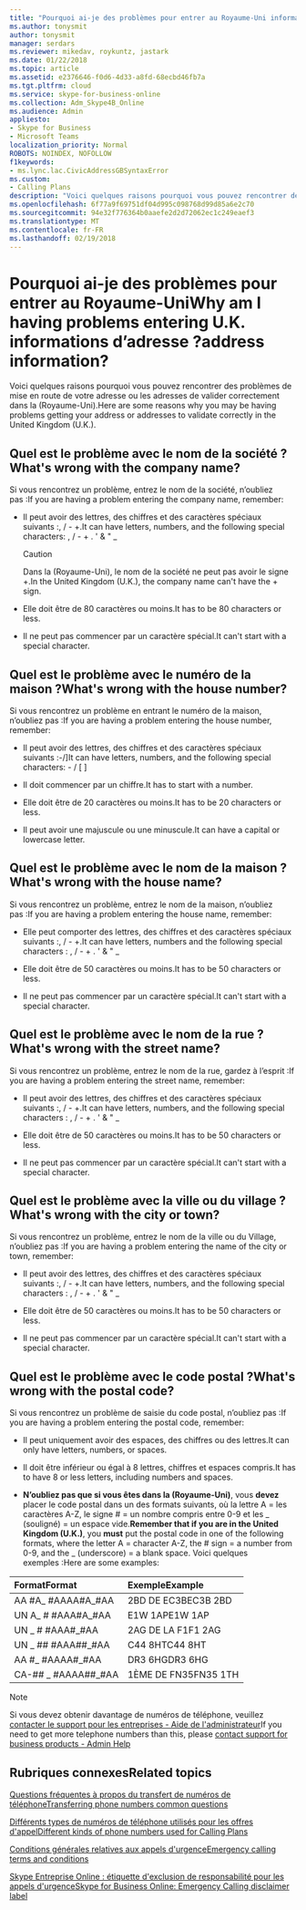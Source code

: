 ```yaml
---
title: "Pourquoi ai-je des problèmes pour entrer au Royaume-Uni informations d’adresse ?"
ms.author: tonysmit
author: tonysmit
manager: serdars
ms.reviewer: mikedav, roykuntz, jastark
ms.date: 01/22/2018
ms.topic: article
ms.assetid: e2376646-f0d6-4d33-a8fd-68ecbd46fb7a
ms.tgt.pltfrm: cloud
ms.service: skype-for-business-online
ms.collection: Adm_Skype4B_Online
ms.audience: Admin
appliesto:
- Skype for Business
- Microsoft Teams
localization_priority: Normal
ROBOTS: NOINDEX, NOFOLLOW
f1keywords:
- ms.lync.lac.CivicAddressGBSyntaxError
ms.custom:
- Calling Plans
description: "Voici quelques raisons pourquoi vous pouvez rencontrer des problèmes de mise en route de votre adresse ou les adresses de valider correctement dans la (Royaume-Uni)."
ms.openlocfilehash: 6f77a9f69751df04d995c098768d99d85a6e2c70
ms.sourcegitcommit: 94e32f776364b0aaefe2d2d72062ec1c249eaef3
ms.translationtype: MT
ms.contentlocale: fr-FR
ms.lasthandoff: 02/19/2018
---
```

# <a name="why-am-i-having-problems-entering-uk-address-information"></a><span data-ttu-id="0b5b5-104">Pourquoi ai-je des problèmes pour entrer au Royaume-Uni</span><span class="sxs-lookup"><span data-stu-id="0b5b5-104">Why am I having problems entering U.K.</span></span> <span data-ttu-id="0b5b5-105">informations d’adresse ?</span><span class="sxs-lookup"><span data-stu-id="0b5b5-105">address information?</span></span>

<span data-ttu-id="0b5b5-106">Voici quelques raisons pourquoi vous pouvez rencontrer des problèmes de mise en route de votre adresse ou les adresses de valider correctement dans la (Royaume-Uni).</span><span class="sxs-lookup"><span data-stu-id="0b5b5-106">Here are some reasons why you may be having problems getting your address or addresses to validate correctly in the United Kingdom (U.K.).</span></span>
  
## <a name="whats-wrong-with-the-company-name"></a><span data-ttu-id="0b5b5-107">Quel est le problème avec le nom de la société ?</span><span class="sxs-lookup"><span data-stu-id="0b5b5-107">What's wrong with the company name?</span></span>

<span data-ttu-id="0b5b5-108">Si vous rencontrez un problème, entrez le nom de la société, n’oubliez pas :</span><span class="sxs-lookup"><span data-stu-id="0b5b5-108">If you are having a problem entering the company name, remember:</span></span>
  
- <span data-ttu-id="0b5b5-109">Il peut avoir des lettres, des chiffres et des caractères spéciaux suivants :, / - +.</span><span class="sxs-lookup"><span data-stu-id="0b5b5-109">It can have letters, numbers, and the following special characters: , / - + .</span></span> <span data-ttu-id="0b5b5-110">' &amp; " _</span><span class="sxs-lookup"><span data-stu-id="0b5b5-110"></span></span> 
    
    > [!CAUTION]
    > <span data-ttu-id="0b5b5-111">Dans la (Royaume-Uni), le nom de la société ne peut pas avoir le signe +.</span><span class="sxs-lookup"><span data-stu-id="0b5b5-111">In the United Kingdom (U.K.), the company name can't have the + sign.</span></span> 
  
- <span data-ttu-id="0b5b5-112">Elle doit être de 80 caractères ou moins.</span><span class="sxs-lookup"><span data-stu-id="0b5b5-112">It has to be 80 characters or less.</span></span>
    
- <span data-ttu-id="0b5b5-113">Il ne peut pas commencer par un caractère spécial.</span><span class="sxs-lookup"><span data-stu-id="0b5b5-113">It can't start with a special character.</span></span>
    
## <a name="whats-wrong-with-the-house-number"></a><span data-ttu-id="0b5b5-114">Quel est le problème avec le numéro de la maison ?</span><span class="sxs-lookup"><span data-stu-id="0b5b5-114">What's wrong with the house number?</span></span>

<span data-ttu-id="0b5b5-115">Si vous rencontrez un problème en entrant le numéro de la maison, n’oubliez pas :</span><span class="sxs-lookup"><span data-stu-id="0b5b5-115">If you are having a problem entering the house number, remember:</span></span>
  
- <span data-ttu-id="0b5b5-116">Il peut avoir des lettres, des chiffres et des caractères spéciaux suivants :-/]</span><span class="sxs-lookup"><span data-stu-id="0b5b5-116">It can have letters, numbers, and the following special characters: - / [ ]</span></span>
    
- <span data-ttu-id="0b5b5-117">Il doit commencer par un chiffre.</span><span class="sxs-lookup"><span data-stu-id="0b5b5-117">It has to start with a number.</span></span>
    
- <span data-ttu-id="0b5b5-118">Elle doit être de 20 caractères ou moins.</span><span class="sxs-lookup"><span data-stu-id="0b5b5-118">It has to be 20 characters or less.</span></span>
    
- <span data-ttu-id="0b5b5-119">Il peut avoir une majuscule ou une minuscule.</span><span class="sxs-lookup"><span data-stu-id="0b5b5-119">It can have a capital or lowercase letter.</span></span>
    
## <a name="whats-wrong-with-the-house-name"></a><span data-ttu-id="0b5b5-120">Quel est le problème avec le nom de la maison ?</span><span class="sxs-lookup"><span data-stu-id="0b5b5-120">What's wrong with the house name?</span></span>

<span data-ttu-id="0b5b5-121">Si vous rencontrez un problème, entrez le nom de la maison, n’oubliez pas :</span><span class="sxs-lookup"><span data-stu-id="0b5b5-121">If you are having a problem entering the house name, remember:</span></span>
  
- <span data-ttu-id="0b5b5-122">Elle peut comporter des lettres, des chiffres et des caractères spéciaux suivants :, / - +.</span><span class="sxs-lookup"><span data-stu-id="0b5b5-122">It can have letters, numbers and the following special characters : , / - + .</span></span> <span data-ttu-id="0b5b5-123">' &amp; " _</span><span class="sxs-lookup"><span data-stu-id="0b5b5-123"></span></span>
    
- <span data-ttu-id="0b5b5-124">Elle doit être de 50 caractères ou moins.</span><span class="sxs-lookup"><span data-stu-id="0b5b5-124">It has to be 50 characters or less.</span></span>
    
- <span data-ttu-id="0b5b5-125">Il ne peut pas commencer par un caractère spécial.</span><span class="sxs-lookup"><span data-stu-id="0b5b5-125">It can't start with a special character.</span></span>
    
## <a name="whats-wrong-with-the-street-name"></a><span data-ttu-id="0b5b5-126">Quel est le problème avec le nom de la rue ?</span><span class="sxs-lookup"><span data-stu-id="0b5b5-126">What's wrong with the street name?</span></span>

<span data-ttu-id="0b5b5-127">Si vous rencontrez un problème, entrez le nom de la rue, gardez à l’esprit :</span><span class="sxs-lookup"><span data-stu-id="0b5b5-127">If you are having a problem entering the street name, remember:</span></span>
  
- <span data-ttu-id="0b5b5-128">Il peut avoir des lettres, des chiffres et des caractères spéciaux suivants :, / - +.</span><span class="sxs-lookup"><span data-stu-id="0b5b5-128">It can have letters, numbers, and the following special characters : , / - + .</span></span> <span data-ttu-id="0b5b5-129">' &amp; " _</span><span class="sxs-lookup"><span data-stu-id="0b5b5-129"></span></span> 
    
- <span data-ttu-id="0b5b5-130">Elle doit être de 50 caractères ou moins.</span><span class="sxs-lookup"><span data-stu-id="0b5b5-130">It has to be 50 characters or less.</span></span>
    
- <span data-ttu-id="0b5b5-131">Il ne peut pas commencer par un caractère spécial.</span><span class="sxs-lookup"><span data-stu-id="0b5b5-131">It can't start with a special character.</span></span> 
    
## <a name="whats-wrong-with-the-city-or-town"></a><span data-ttu-id="0b5b5-132">Quel est le problème avec la ville ou du village ?</span><span class="sxs-lookup"><span data-stu-id="0b5b5-132">What's wrong with the city or town?</span></span>

<span data-ttu-id="0b5b5-133">Si vous rencontrez un problème, entrez le nom de la ville ou du Village, n’oubliez pas :</span><span class="sxs-lookup"><span data-stu-id="0b5b5-133">If you are having a problem entering the name of the city or town, remember:</span></span>
  
- <span data-ttu-id="0b5b5-134">Il peut avoir des lettres, des chiffres et des caractères spéciaux suivants :, / - +.</span><span class="sxs-lookup"><span data-stu-id="0b5b5-134">It can have letters, numbers, and the following special characters : , / - + .</span></span> <span data-ttu-id="0b5b5-135">' &amp; " _</span><span class="sxs-lookup"><span data-stu-id="0b5b5-135"></span></span>
    
- <span data-ttu-id="0b5b5-136">Elle doit être de 50 caractères ou moins.</span><span class="sxs-lookup"><span data-stu-id="0b5b5-136">It has to be 50 characters or less.</span></span>
    
- <span data-ttu-id="0b5b5-137">Il ne peut pas commencer par un caractère spécial.</span><span class="sxs-lookup"><span data-stu-id="0b5b5-137">It can't start with a special character.</span></span> 
    
## <a name="whats-wrong-with-the-postal-code"></a><span data-ttu-id="0b5b5-138">Quel est le problème avec le code postal ?</span><span class="sxs-lookup"><span data-stu-id="0b5b5-138">What's wrong with the postal code?</span></span>

<span data-ttu-id="0b5b5-139">Si vous rencontrez un problème de saisie du code postal, n’oubliez pas :</span><span class="sxs-lookup"><span data-stu-id="0b5b5-139">If you are having a problem entering the postal code, remember:</span></span>
  
- <span data-ttu-id="0b5b5-140">Il peut uniquement avoir des espaces, des chiffres ou des lettres.</span><span class="sxs-lookup"><span data-stu-id="0b5b5-140">It can only have letters, numbers, or spaces.</span></span>
    
- <span data-ttu-id="0b5b5-141">Il doit être inférieur ou égal à 8 lettres, chiffres et espaces compris.</span><span class="sxs-lookup"><span data-stu-id="0b5b5-141">It has to have 8 or less letters, including numbers and spaces.</span></span>
    
- <span data-ttu-id="0b5b5-142">**N’oubliez pas que si vous êtes dans la (Royaume-Uni)**, vous **devez** placer le code postal dans un des formats suivants, où la lettre A = les caractères A-Z, le signe # = un nombre compris entre 0-9 et les _ (souligné) = un espace vide.</span><span class="sxs-lookup"><span data-stu-id="0b5b5-142">**Remember that if you are in the United Kingdom (U.K.)**, you **must** put the postal code in one of the following formats, where the letter A = character A-Z, the # sign = a number from 0-9, and the _ (underscore) = a blank space.</span></span> <span data-ttu-id="0b5b5-143">Voici quelques exemples :</span><span class="sxs-lookup"><span data-stu-id="0b5b5-143">Here are some examples:</span></span>
    
|<span data-ttu-id="0b5b5-144">**Format**</span><span class="sxs-lookup"><span data-stu-id="0b5b5-144">**Format**</span></span>|<span data-ttu-id="0b5b5-145">**Exemple**</span><span class="sxs-lookup"><span data-stu-id="0b5b5-145">**Example**</span></span>|
|:-----|:-----|
|<span data-ttu-id="0b5b5-146">AA #A_ #AA</span><span class="sxs-lookup"><span data-stu-id="0b5b5-146">AA#A_#AA</span></span>  <br/> |<span data-ttu-id="0b5b5-147">2BD DE EC3B</span><span class="sxs-lookup"><span data-stu-id="0b5b5-147">EC3B 2BD</span></span>  <br/> |
|<span data-ttu-id="0b5b5-148">UN A_ # #AA</span><span class="sxs-lookup"><span data-stu-id="0b5b5-148">A#A_#AA</span></span>  <br/> |<span data-ttu-id="0b5b5-149">E1W 1AP</span><span class="sxs-lookup"><span data-stu-id="0b5b5-149">E1W 1AP</span></span>  <br/> |
|<span data-ttu-id="0b5b5-150">UN _ # #AA</span><span class="sxs-lookup"><span data-stu-id="0b5b5-150">A#_#AA</span></span>  <br/> |<span data-ttu-id="0b5b5-151">2AG DE LA F1</span><span class="sxs-lookup"><span data-stu-id="0b5b5-151">F1 2AG</span></span>  <br/> |
|<span data-ttu-id="0b5b5-152">UN _ ## #AA</span><span class="sxs-lookup"><span data-stu-id="0b5b5-152">A##_#AA</span></span>  <br/> |<span data-ttu-id="0b5b5-153">C44 8HT</span><span class="sxs-lookup"><span data-stu-id="0b5b5-153">C44 8HT</span></span>  <br/> |
|<span data-ttu-id="0b5b5-154">AA #_ #AA</span><span class="sxs-lookup"><span data-stu-id="0b5b5-154">AA#_#AA</span></span>  <br/> |<span data-ttu-id="0b5b5-155">DR3 6HG</span><span class="sxs-lookup"><span data-stu-id="0b5b5-155">DR3 6HG</span></span>  <br/> |
|<span data-ttu-id="0b5b5-156">CA-## _ #AA</span><span class="sxs-lookup"><span data-stu-id="0b5b5-156">AA##_#AA</span></span>  <br/> |<span data-ttu-id="0b5b5-157">1ÈME DE FN35</span><span class="sxs-lookup"><span data-stu-id="0b5b5-157">FN35 1TH</span></span>  <br/> |

> [!NOTE]
> <span data-ttu-id="0b5b5-158">Si vous devez obtenir davantage de numéros de téléphone, veuillez [contacter le support pour les entreprises - Aide de l'administrateur](https://support.office.com/article/32a17ca7-6fa0-4870-8a8d-e25ba4ccfd4b)</span><span class="sxs-lookup"><span data-stu-id="0b5b5-158">If you need to get more telephone numbers than this, please [contact support for business products - Admin Help](https://support.office.com/article/32a17ca7-6fa0-4870-8a8d-e25ba4ccfd4b)</span></span>

   
## <a name="related-topics"></a><span data-ttu-id="0b5b5-159">Rubriques connexes</span><span class="sxs-lookup"><span data-stu-id="0b5b5-159">Related topics</span></span>
[<span data-ttu-id="0b5b5-160">Questions fréquentes à propos du transfert de numéros de téléphone</span><span class="sxs-lookup"><span data-stu-id="0b5b5-160">Transferring phone numbers common questions</span></span>](transferring-phone-numbers-common-questions.md)

[<span data-ttu-id="0b5b5-161">Différents types de numéros de téléphone utilisés pour les offres d'appel</span><span class="sxs-lookup"><span data-stu-id="0b5b5-161">Different kinds of phone numbers used for Calling Plans</span></span>](different-kinds-of-phone-numbers-used-for-calling-plans.md)

[<span data-ttu-id="0b5b5-162">Conditions générales relatives aux appels d'urgence</span><span class="sxs-lookup"><span data-stu-id="0b5b5-162">Emergency calling terms and conditions</span></span>](emergency-calling-terms-and-conditions.md)

[<span data-ttu-id="0b5b5-163">Skype Entreprise Online : étiquette d'exclusion de responsabilité pour les appels d'urgence</span><span class="sxs-lookup"><span data-stu-id="0b5b5-163">Skype for Business Online: Emergency Calling disclaimer label</span></span>](https://go.microsoft.com/fwlink/?LinkID=692099)
